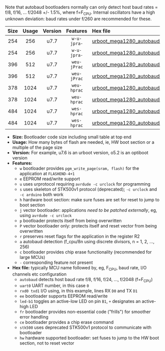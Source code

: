 Note that autobaud bootloaders normally can only detect host baud rates = f/8, f/16, ... f/2048 +/- 1.5%, where f=F<sub>CPU</sub>. Internal oscillators have a high unknown deviation: baud rates under f/260 are recommended for these.

|Size|Usage|Version|Features|Hex file|
|:-:|:-:|:-:|:-:|:--|
|254|256|u7.7|`w-u-jpra-`|[urboot_mega1280_autobaud_uart0_rxe0_txe1_led+b7.hex](https://raw.githubusercontent.com/stefanrueger/urboot.hex/main/boards/mega1280/autobaud/urboot_mega1280_autobaud_uart0_rxe0_txe1_led+b7.hex)|
|254|256|u7.7|`w-u-jpra-`|[urboot_mega1280_autobaud_uart1_rxd2_txd3_led+b7.hex](https://raw.githubusercontent.com/stefanrueger/urboot.hex/main/boards/mega1280/autobaud/urboot_mega1280_autobaud_uart1_rxd2_txd3_led+b7.hex)|
|396|512|u7.7|`weu-jPrac`|[urboot_mega1280_autobaud_uart0_rxe0_txe1_ee_led+b7_fr_ce.hex](https://raw.githubusercontent.com/stefanrueger/urboot.hex/main/boards/mega1280/autobaud/urboot_mega1280_autobaud_uart0_rxe0_txe1_ee_led+b7_fr_ce.hex)|
|396|512|u7.7|`weu-jPrac`|[urboot_mega1280_autobaud_uart1_rxd2_txd3_ee_led+b7_fr_ce.hex](https://raw.githubusercontent.com/stefanrueger/urboot.hex/main/boards/mega1280/autobaud/urboot_mega1280_autobaud_uart1_rxd2_txd3_ee_led+b7_fr_ce.hex)|
|378|1024|u7.7|`weu-hprac`|[urboot_mega1280_autobaud_uart0_rxe0_txe1_ee_led+b7_fr_ce_hw.hex](https://raw.githubusercontent.com/stefanrueger/urboot.hex/main/boards/mega1280/autobaud/urboot_mega1280_autobaud_uart0_rxe0_txe1_ee_led+b7_fr_ce_hw.hex)|
|378|1024|u7.7|`weu-hprac`|[urboot_mega1280_autobaud_uart1_rxd2_txd3_ee_led+b7_fr_ce_hw.hex](https://raw.githubusercontent.com/stefanrueger/urboot.hex/main/boards/mega1280/autobaud/urboot_mega1280_autobaud_uart1_rxd2_txd3_ee_led+b7_fr_ce_hw.hex)|
|484|1024|u7.7|`wes-hprac`|[urboot_mega1280_autobaud_uart0_rxe0_txe1_ee_led+b7_fr_ce_stk500_hw.hex](https://raw.githubusercontent.com/stefanrueger/urboot.hex/main/boards/mega1280/autobaud/urboot_mega1280_autobaud_uart0_rxe0_txe1_ee_led+b7_fr_ce_stk500_hw.hex)|
|484|1024|u7.7|`wes-hprac`|[urboot_mega1280_autobaud_uart1_rxd2_txd3_ee_led+b7_fr_ce_stk500_hw.hex](https://raw.githubusercontent.com/stefanrueger/urboot.hex/main/boards/mega1280/autobaud/urboot_mega1280_autobaud_uart1_rxd2_txd3_ee_led+b7_fr_ce_stk500_hw.hex)|

- **Size:** Bootloader code size including small table at top end
- **Usage:** How many bytes of flash are needed, ie, HW boot section or a multiple of the page size
- **Version:** For example, u7.6 is an urboot version, o5.2 is an optiboot version
- **Features:**
  + `w` bootloader provides `pgm_write_page(sram, flash)` for the application at `FLASHEND-4+1`
  + `e` EEPROM read/write support
  + `u` uses urprotocol requiring `avrdude -c urclock` for programming
  + `s` uses skeleton of STK500v1 protocol (deprecated); `-c urclock` and `-c arduino` both work
  + `h` hardware boot section: make sure fuses are set for reset to jump to boot section
  + `j` vector bootloader: applications *need to be patched externally*, eg, using `avrdude -c urclock`
  + `p` bootloader protects itself from being overwritten
  + `P` vector bootloader only: protects itself and reset vector from being overwritten
  + `r` preserves reset flags for the application in the register R2
  + `a` autobaud detection (f_cpu/8n using discrete divisors, n = 1, 2, ..., 256)
  + `c` bootloader provides chip erase functionality (recommended for large MCUs)
  + `-` corresponding feature not present
- **Hex file:** typically MCU name followed by, eg, F<sub>CPU</sub>, baud rate, I/O channels etc configuration
  + `autobaud` detects host baud rate f/8, f/16, f/24, ..., f/2048 (f=F<sub>CPU</sub>)
  + `uart0` UART number, in this case `0`
  + `rxd0 txd1` I/O using, in this example, lines RX `D0` and TX `D1`
  + `ee` bootloader supports EEPROM read/write
  + `led-b1` toggles an active-low LED on pin `B1`, `+` designates an active-high LED
  + `fr` bootloader provides non-essential code ("frills") for smoother error handling
  + `ce` bootloader provides a chip erase command
  + `stk500` uses deprecated STK500v1 protocol to communicate with bootloader
  + `hw` hardware supported bootloader: set fuses to jump to the HW boot section, not to reset vector
